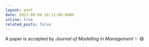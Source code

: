 ```yaml
---
layout: post
date: 2023-09-04 16:11:00-0400
inline: true
related_posts: false
---
```


A paper is accepted by *Journal of Modelling in Management* :sparkles: :smile:
